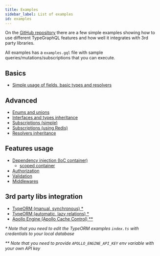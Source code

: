 ```yaml
---
title: Examples
sidebar_label: List of examples
id: examples
---
```


On the [GitHub repository](https://github.com/MichalLytek/type-graphql) there are a few simple examples showing how to use different TypeGraphQL features and how well it integrates with 3rd party libraries.

All examples has a `examples.gql` file with sample queries/mutations/subscriptions that you can execute.

## Basics

- [Simple usage of fields, basic types and resolvers](https://github.com/MichalLytek/type-graphql/tree/v0.16.0/examples/simple-usage)

## Advanced

- [Enums and unions](https://github.com/MichalLytek/type-graphql/tree/v0.16.0/examples/enums-and-unions)
- [Interfaces and types inheritance](https://github.com/MichalLytek/type-graphql/tree/v0.16.0/examples/interfaces-inheritance)
- [Subscriptions (simple)](https://github.com/MichalLytek/type-graphql/tree/v0.16.0/examples/simple-subscriptions)
- [Subscriptions (using Redis)](https://github.com/MichalLytek/type-graphql/tree/v0.16.0/examples/redis-subscriptions)
- [Resolvers inheritance](https://github.com/MichalLytek/type-graphql/tree/v0.16.0/examples/resolvers-inheritance)

## Features usage

- [Dependency injection (IoC container)](https://github.com/MichalLytek/type-graphql/tree/v0.16.0/examples/using-container)
  - [scoped container](https://github.com/MichalLytek/type-graphql/tree/v0.16.0/examples/using-scoped-container)
- [Authorization](https://github.com/MichalLytek/type-graphql/tree/v0.16.0/examples/authorization)
- [Validation](https://github.com/MichalLytek/type-graphql/tree/v0.16.0/examples/automatic-validation)
- [Middlewares](https://github.com/MichalLytek/type-graphql/tree/v0.16.0/examples/middlewares)

## 3rd party libs integration

- [TypeORM (manual, synchronous) \*](https://github.com/MichalLytek/type-graphql/tree/v0.16.0/examples/typeorm-basic-usage)
- [TypeORM (automatic, lazy relations) \*](https://github.com/MichalLytek/type-graphql/tree/v0.16.0/examples/typeorm-lazy-relations)
- [Apollo Engine (Apollo Cache Control) \*\*](https://github.com/MichalLytek/type-graphql/tree/v0.16.0/examples/apollo-engine)

_\* Note that you need to edit the TypeORM examples `index.ts` with credentials to your local database_

_\*\* Note that you need to provide `APOLLO_ENGINE_API_KEY` env variable with your own API key_
